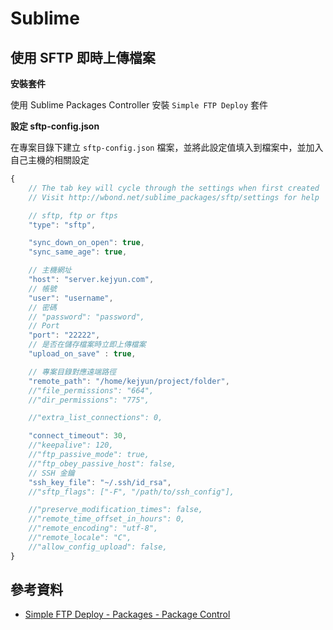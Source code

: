 # Sublime

## 使用 SFTP 即時上傳檔案

**安裝套件**

使用 Sublime Packages Controller 安裝 `Simple FTP Deploy` 套件

**設定 sftp-config.json**

在專案目錄下建立 `sftp-config.json` 檔案，並將此設定值填入到檔案中，並加入自己主機的相關設定

```javascript
{
    // The tab key will cycle through the settings when first created
    // Visit http://wbond.net/sublime_packages/sftp/settings for help

    // sftp, ftp or ftps
    "type": "sftp",

    "sync_down_on_open": true,
    "sync_same_age": true,

    // 主機網址
    "host": "server.kejyun.com",
    // 帳號
    "user": "username",
    // 密碼
    // "password": "password",
    // Port
    "port": "22222",
    // 是否在儲存檔案時立即上傳檔案
    "upload_on_save" : true,

    // 專案目錄對應遠端路徑
    "remote_path": "/home/kejyun/project/folder",
    //"file_permissions": "664",
    //"dir_permissions": "775",

    //"extra_list_connections": 0,

    "connect_timeout": 30,
    //"keepalive": 120,
    //"ftp_passive_mode": true,
    //"ftp_obey_passive_host": false,
    // SSH 金鑰
    "ssh_key_file": "~/.ssh/id_rsa",
    //"sftp_flags": ["-F", "/path/to/ssh_config"],

    //"preserve_modification_times": false,
    //"remote_time_offset_in_hours": 0,
    //"remote_encoding": "utf-8",
    //"remote_locale": "C",
    //"allow_config_upload": false,
}
```

## 參考資料

* [Simple FTP Deploy - Packages - Package Control](https://packagecontrol.io/packages/Simple%20FTP%20Deploy)

